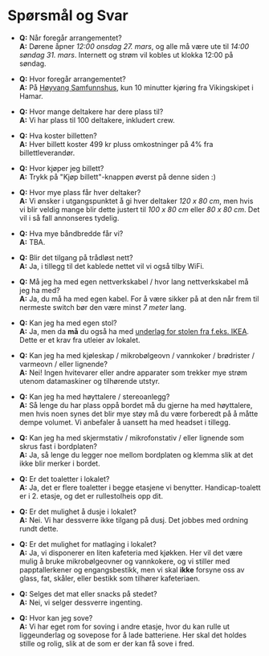 # Spørsmål og Svar

* **Q:** Når foregår arrangementet?<br>
  **A:** Dørene åpner *12:00 onsdag 27. mars*, og alle må være ute til *14:00 søndag 31. mars*. Internett og strøm vil kobles ut klokka 12:00 på søndag.

* **Q:** Hvor foregår arrangementet?<br>
  **A:** På [Høyvang Samfunnshus](https://maps.app.goo.gl/aAfytFrVm4kqSrLd7), kun 10 minutter kjøring fra Vikingskipet i Hamar.

* **Q:** Hvor mange deltakere har dere plass til?<br>
  **A:** Vi har plass til 100 deltakere, inkludert crew.

* **Q:** Hva koster billetten?<br>
  **A:** Hver billett koster 499 kr pluss omkostninger på 4% fra billettleverandør.

* **Q:** Hvor kjøper jeg billett?<br>
  **A:** Trykk på "Kjøp billett"-knappen øverst på denne siden :)

* **Q:** Hvor mye plass får hver deltaker?<br>
  **A:** Vi ønsker i utgangspunktet å gi hver deltaker *120 x 80 cm*, men hvis vi blir veldig mange blir dette justert til *100 x 80 cm* eller *80 x 80 cm*. Det vil i så fall annonseres tydelig.

* **Q:** Hva mye båndbredde får vi?<br>
  **A:** TBA.

* **Q:** Blir det tilgang på trådløst nett?<br>
  **A:** Ja, i tillegg til det kablede nettet vil vi også tilby WiFi.

* **Q:** Må jeg ha med egen nettverkskabel / hvor lang nettverkskabel må jeg ha med?<br>
  **A:** Ja, du må ha med egen kabel. For å være sikker på at den når frem til nermeste switch bør den være minst *7 meter* lang.

* **Q:** Kan jeg ha med egen stol?<br>
  **A:** Ja, men da **må** du også ha med [underlag for stolen fra f.eks. IKEA](https://www.ikea.com/no/no/p/annasen-gulvbeskytter-70280907/). Dette er et krav fra utleier av lokalet.

* **Q:** Kan jeg ha med kjøleskap / mikrobølgeovn / vannkoker / brødrister / varmeovn / eller lignende?<br>
  **A:** Nei! Ingen hvitevarer eller andre apparater som trekker mye strøm utenom datamaskiner og tilhørende utstyr.

* **Q:** Kan jeg ha med høyttalere / stereoanlegg?<br>
  **A:** Så lenge du har plass oppå bordet må du gjerne ha med høyttalere, men hvis noen synes det blir mye støy må du være forberedt på å måtte dempe volumet. Vi anbefaler å uansett ha med headset i tillegg.

* **Q:** Kan jeg ha med skjermstativ / mikrofonstativ / eller lignende som skrus fast i bordplaten?<br>
  **A:** Ja, så lenge du legger noe mellom bordplaten og klemma slik at det ikke blir merker i bordet.

* **Q:** Er det toaletter i lokalet?<br>
  **A:** Ja, det er flere toaletter i begge etasjene vi benytter. Handicap-toalett er i 2. etasje, og det er rullestolheis opp dit.

* **Q:** Er det mulighet å dusje i lokalet?<br>
  **A:** Nei. Vi har dessverre ikke tilgang på dusj. Det jobbes med ordning rundt dette.

* **Q:** Er det mulighet for matlaging i lokalet?<br>
  **A:** Ja, vi disponerer en liten kafeteria med kjøkken. Her vil det være mulig å bruke mikrobølgeovner og vannkokere, og vi stiller med papptallerkener og engangsbestikk, men vi skal **ikke** forsyne oss av glass, fat, skåler, eller bestikk som tilhører kafeteriaen.

* **Q:** Selges det mat eller snacks på stedet?<br>
  **A:** Nei, vi selger dessverre ingenting.

* **Q:** Hvor kan jeg sove?<br>
  **A:** Vi har eget rom for soving i andre etasje, hvor du kan rulle ut liggeunderlag og sovepose for å lade batteriene. Her skal det holdes stille og rolig, slik at de som er der kan få sove i fred.
